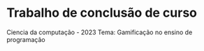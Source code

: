 # Trabalho de conclusão de curso
Ciencia da computação - 2023
Tema: Gamificação no ensino de programação
